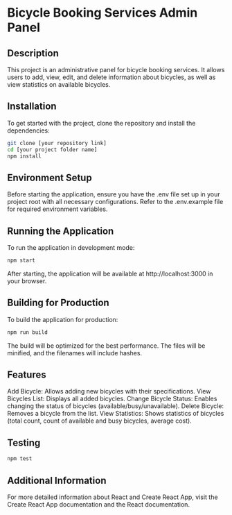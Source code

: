 # Bicycle Booking Services Admin Panel
## Description

This project is an administrative panel for bicycle booking services. 
It allows users to add, view, edit, and delete information about bicycles, as well as view statistics on available bicycles.

## Installation

To get started with the project, clone the repository and install the dependencies:

```bash
git clone [your repository link]
cd [your project folder name]
npm install
```
## Environment Setup

Before starting the application, ensure you have the .env file set up in your project root with all necessary configurations. 
Refer to the .env.example file for required environment variables.

## Running the Application

To run the application in development mode:
```bash
npm start
```
After starting, the application will be available at http://localhost:3000 in your browser.

## Building for Production

To build the application for production:
```bash
npm run build
```
The build will be optimized for the best performance. The files will be minified, and the filenames will include hashes.

## Features

Add Bicycle: Allows adding new bicycles with their specifications.
View Bicycles List: Displays all added bicycles.
Change Bicycle Status: Enables changing the status of bicycles (available/busy/unavailable).
Delete Bicycle: Removes a bicycle from the list.
View Statistics: Shows statistics of bicycles (total count, count of available and busy bicycles, average cost).

## Testing

```bash
npm test
```

## Additional Information

For more detailed information about React and Create React App, visit the Create React App documentation and the React documentation.